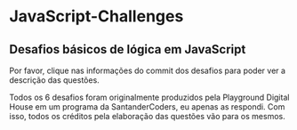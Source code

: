 # JavaScript-Challenges
## Desafios básicos de lógica em JavaScript

Por favor, clique nas informações do commit dos desafios para poder ver a descrição das questões.

Todos os 6 desafios foram originalmente produzidos pela Playground Digital House em um programa da SantanderCoders, eu apenas as respondi. Com isso, todos os créditos pela elaboração das questões vão para os mesmos.
